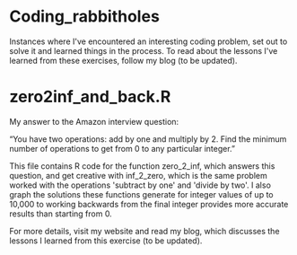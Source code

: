 # Coding_rabbitholes
Instances where I've encountered an interesting coding problem, set out to solve it and learned things in the process. To read about 
the lessons I've learned from these exercises, follow my blog (to be updated).

# zero2inf_and_back.R
My answer to the Amazon interview question: 

“You have two operations: add by one and multiply by 2. Find the minimum number of operations to get from 0 to any particular integer.”

This file contains R code for the function zero_2_inf, which answers this question, and get creative with inf_2_zero, which is the same 
problem worked with the operations 'subtract by one' and 'divide by two'. I also graph the solutions these functions generate for integer
values of up to 10,000 to working backwards from the final integer provides more accurate results than starting from 0. 

For more details, visit my website and read my blog, which discusses the lessons I learned from this exercise (to be updated).
